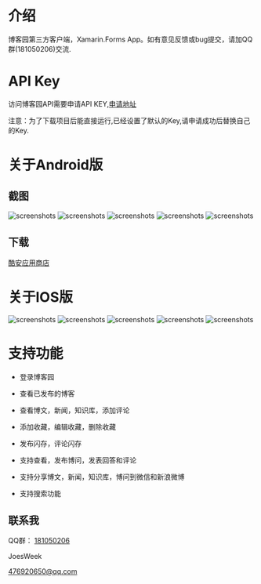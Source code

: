 # 介绍

博客园第三方客户端，Xamarin.Forms App。如有意见反馈或bug提交，请加QQ群(181050206)交流.

# API Key

访问博客园API需要申请API KEY,[申请地址](https://oauth.cnblogs.com/)

注意：为了下载项目后能直接运行,已经设置了默认的Key,请申请成功后替换自己的Key.

# 关于Android版

## 截图

![screenshots](screenshots/android1.png)
![screenshots](screenshots/android2.png)
![screenshots](screenshots/android3.png)
![screenshots](screenshots/android4.png)
![screenshots](screenshots/android5.png)

## 下载

[酷安应用商店](https://www.coolapk.com/apk/148955)

# 关于IOS版

![screenshots](screenshots/ios1.png)
![screenshots](screenshots/ios2.png)
![screenshots](screenshots/ios3.png)
![screenshots](screenshots/ios4.png)
![screenshots](screenshots/ios5.png)

# 支持功能

- 登录博客园

- 查看已发布的博客

- 查看博文，新闻，知识库，添加评论

- 添加收藏，编辑收藏，删除收藏

- 发布闪存，评论闪存

- 支持查看，发布博问，发表回答和评论

- 支持分享博文，新闻，知识库，博问到微信和新浪微博

- 支持搜索功能


## 联系我

QQ群： [181050206](http://shang.qq.com/wpa/qunwpa?idkey=5c281d37638467fb0f411484dcd513b89ba82b58decb8518cc2523b95232dd9b)

JoesWeek

[476920650@qq.com](mailto:476920650@qq.com)
